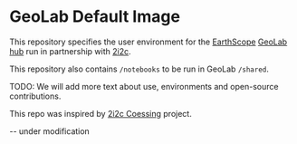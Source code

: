 # GeoLab Default Image 

This repository specifies the user environment for the [EarthScope](https://www.earthscope.org/) [GeoLab hub](earthscope.2i2c.cloud) run in partnership with [2i2c](https://2i2c.org/).

This repository also contains `/notebooks` to be run in GeoLab `/shared`.

TODO: We will add more text about use, environments and open-source contributions.

This repo was inspired by [2i2c Coessing](https://github.com/2i2c-org/coessing-image/tree/main) project.

-- under modification

